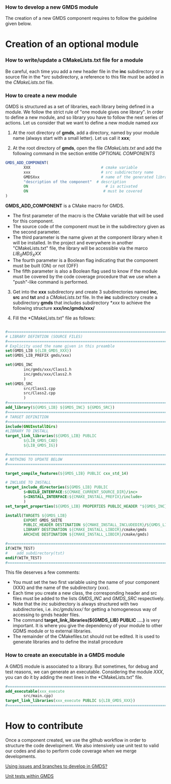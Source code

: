 ### How to develop a new GMDS module
The creation of a new GMDS component requires to follow the guideline given below.
# Creation of an optional module

### How to write/update a CMakeLists.txt file for a module

Be careful, each time you add a new header file in the **inc** subdirectory or a source file in the **src* subdirectory, a reference to this file must be added in the *CMakeLists.txt* file.

### How to create a new module

GMDS is structured as a set of libraries, each library being defined in a module. We follow the strict rule of "one module gives one library". In order to define a new module, and so library you have to follow the next series of actions. Let us consider that we want to define a new module named *xxx*

1. At the root directory of **gmds**, add a directory, named by your module name (always start with a small letter). Let us call it **xxx**;

2. At the root directory of **gmds**, open the file *CMakeLists.txt* and add the following command in the section entitle *OPTIONAL COMPONENTS*

```cmake
GMDS_ADD_COMPONENT(
        XXX                               # cmake variable
        xxx                               # src subdirectory name
        GMDSXxx                           # name of the generated library
        "description of the component"  # description
        ON                                  # is activated
        ON                                 # must be covered
)
```
**GMDS_ADD_COMPONENT** is a CMake macro for GMDS.
- The first parameter of the macro is the CMake variable that will be used for this component.
- The source code of the component must be in the subdirectory given as the second parameter.
- The third parameter is the name given at the component library when it will be installed. In the project and everywhere in another "CMakeLists.txt" file, the library will be accessible via the marco *${LIB_GMDS_XXX}$*
- The fourth parameter is a Boolean flag indicating that the component must be built (ON) or not (OFF)
- The fifth parameter is also a Boolean flag used to know if the module must be covered by the code coverage procedure that we use when a "push"-like command is performed.

3. Get into the **xxx** subdirectory and create 3 subdirectories named **inc**, **src** and **tst** and a *CMakeLists.txt* file. In the **inc** subdirectory create a subdirectory **gmds** that includes subdirectory **xxx* to achieve the following structure **xxx/inc/gmds/xxx/**

4. Fill the *CMakeLists.txt" file as follows:

```cmake

#==============================================================================
# LIBRARY DEFINTION (SOURCE FILES)
#==============================================================================
# Explicity used the name given in this preamble
set(GMDS_LIB ${LIB_GMDS_XXX})
set(GMDS_LIB_PREFIX gmds/xxx)

set(GMDS_INC
        inc/gmds/xxx/Class1.h
        inc/gmds/xxx/Class2.h
        )
set(GMDS_SRC
        src/Class1.cpp
        src/Class2.cpp
        )
#==============================================================================
add_library(${GMDS_LIB} ${GMDS_INC} ${GMDS_SRC})
#==============================================================================
# TARGET DEFINITION
#==============================================================================
include(GNUInstallDirs)
#LIBRARY TO INSTALL
target_link_libraries(${GMDS_LIB} PUBLIC
        ${LIB_GMDS_CAD}
        ${LIB_GMDS_IG})

#==============================================================================
# NOTHING TO UPDATE BELOW
#==============================================================================

target_compile_features(${GMDS_LIB} PUBLIC cxx_std_14)

# INCLUDE TO INSTALL
target_include_directories(${GMDS_LIB} PUBLIC
        $<BUILD_INTERFACE:${CMAKE_CURRENT_SOURCE_DIR}/inc>
        $<INSTALL_INTERFACE:${CMAKE_INSTALL_PREFIX}/include>
        )
set_target_properties(${GMDS_LIB} PROPERTIES PUBLIC_HEADER "${GMDS_INC}")

install(TARGETS ${GMDS_LIB}
        EXPORT GMDS_SUITE
        PUBLIC_HEADER DESTINATION ${CMAKE_INSTALL_INCLUDEDIR}/${GMDS_LIB_PREFIX}
        LIBRARY DESTINATION ${CMAKE_INSTALL_LIBDIR}/cmake/gmds
        ARCHIVE DESTINATION ${CMAKE_INSTALL_LIBDIR}/cmake/gmds)

#==============================================================================
if(WITH_TEST)
#    add_subdirectory(tst)
endif(WITH_TEST)
#==============================================================================
```

This file deserves a few comments:
- You must set the two first variable using the name of your component (XXX) and the name of the subdirectory (xxx).
- Each time you create a new class, the corresponding header and src files must be added to the lists *GMDS_INC* and *GMDS_SRC* respectively.
- Note that the *inc* subidrectory is always structured with two subdirectories, i.e. *inc/gmds/xxx/* for getting a homogeneous way of accessing to gmds header files.
- The command **target_link_libraries(${GMDS_LIB} PUBLIC ....)** is very important. It is where you give the dependency of your module to other GDMS module or to external libraries.
- The remainder of the CMakefiles.txt should not be edited. It is used to generate libraries and to define the install procedure

### How to create an executable in a GMDS module
A GMDS module is associated to a library. But sometimes, for debug and test reasons, we can generate an executable. Considering the module *XXX*, you can do it by adding the next lines in the *CMakeLists.txt" file.
```cmake
#==============================================================================
add_executable(xxx_execute
        src/main.cpp)
target_link_libraries(xxx_execute PUBLIC ${LIB_GMDS_XXX})
#==============================================================================
```

# How to contribute


Once a component created, we use the github workflow in order to structure the code development. We also intensively use unit test to valid our codes and also to perform code coverage when we merge developments.

[Using issues and branches to develop in GMDS?](wiki_doc/GMDS_workflow)

[Unit tests within GMDS](unit_test.md)

